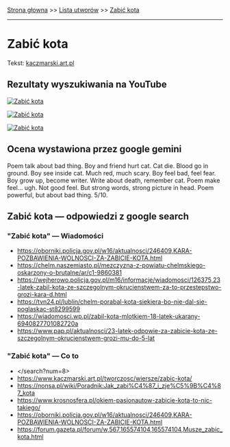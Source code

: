 [Strona głowna](../index.md) >> [Lista utworów](../list.md) >> [Zabić kota](673.md)

---

# Zabić kota

Tekst: [kaczmarski.art.pl](https://www.kaczmarski.art.pl/tworczosc/wiersze/zabic-kota/)

## Rezultaty wyszukiwania na YouTube

[![Zabić kota](http://img.youtube.com/vi/_s8mZB60FUo/0.jpg)](https://www.youtube.com/watch?v=_s8mZB60FUo "Zabić kota - YouTube")

[![Zabić kota](http://img.youtube.com/vi/m9QXzcDxc5k/0.jpg)](https://www.youtube.com/watch?v=m9QXzcDxc5k "Zabić kota - Jacek Kaczmarski TEKST - YouTube")

[![Zabić kota](http://img.youtube.com/vi/T6CPbF56mp8/0.jpg)](https://www.youtube.com/watch?v=T6CPbF56mp8 "Jacek Kaczmarski - Zabić kota - YouTube")

## Ocena wystawiona przez google gemini

Poem talk about bad thing. Boy and friend hurt cat. Cat die. Blood go in ground. Boy see inside cat. Much red, much scary. Boy feel bad, feel fear. Boy grow up, become writer. Write about death, remember cat. Poem make feel... ugh. Not good feel. But strong words, strong picture in head. Poem powerful, but about bad thing. 5/10.


## Zabić kota — odpowiedzi z google search

### "Zabić kota" — Wiadomości

 - <https://oborniki.policja.gov.pl/w16/aktualnosci/246409,KARA-POZBAWIENIA-WOLNOSCI-ZA-ZABICIE-KOTA.html>
 - <https://chelm.naszemiasto.pl/mezczyzna-z-powiatu-chelmskiego-oskarzony-o-brutalne/ar/c1-9860381>
 - <https://wejherowo.policja.gov.pl/m16/informacje/wiadomosci/126375,23-latek-zabil-kota-ze-szczegolnym-okrucienstwem-za-to-przestepstwo-grozi-kara-d.html>
 - <https://tvn24.pl/lublin/chelm-porabal-kota-siekiera-bo-nie-dal-sie-poglaskac-st8299599>
 - <https://wiadomosci.wp.pl/zabil-kota-mlotkiem-18-latek-ukarany-6940827701082720a>
 - <https://www.pap.pl/aktualnosci/23-latek-odpowie-za-zabicie-kota-ze-szczegolnym-okrucienstwem-grozi-mu-do-5-lat>

### "Zabić kota" — Co to

 - </search?num=8>
 - <https://www.kaczmarski.art.pl/tworczosc/wiersze/zabic-kota/>
 - <https://nonsa.pl/wiki/Poradnik:Jak_zabi%C4%87_i_zje%C5%9B%C4%87_kota>
 - <https://www.krosnosfera.pl/okiem-pasjonautow-zabicie-kota-to-nic-takiego/>
 - <https://oborniki.policja.gov.pl/w16/aktualnosci/246409,KARA-POZBAWIENIA-WOLNOSCI-ZA-ZABICIE-KOTA.html>
 - <https://forum.gazeta.pl/forum/w,567,165574104,165574104,Musze_zabic_kota.html>

